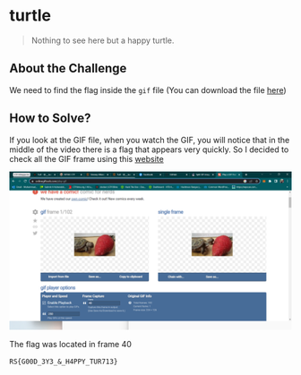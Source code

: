 # turtle
> Nothing to see here but a happy turtle.

## About the Challenge
We need to find the flag inside the `gif` file (You can download the file [here](turtle.gif))

## How to Solve?
If you look at the GIF file, when you watch the GIF, you will notice that in the middle of the video there is a flag that appears very quickly. So I decided to check all the GIF frame using this [website](https://onlinegiftools.com/play-gif)

![frame](images/frame.png)

The flag was located in frame 40

```
RS{G00D_3Y3_&_H4PPY_TUR713}
```